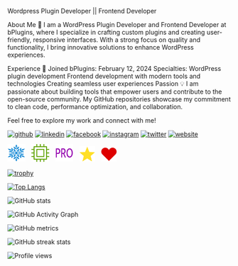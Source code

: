 Wordpress Plugin Developer || Frontend Developer

About Me 👋
I am a WordPress Plugin Developer and Frontend Developer at bPlugins, where I specialize in crafting custom plugins and creating user-friendly, responsive interfaces. With a strong focus on quality and functionality, I bring innovative solutions to enhance WordPress experiences.

Experience 🌟
Joined bPlugins: February 12, 2024
Specialties:
WordPress plugin development
Frontend development with modern tools and technologies
Creating seamless user experiences
Passion 💡
I am passionate about building tools that empower users and contribute to the open-source community. My GitHub repositories showcase my commitment to clean code, performance optimization, and collaboration.

Feel free to explore my work and connect with me!

[<img src='https://cdn.jsdelivr.net/npm/simple-icons@3.0.1/icons/github.svg' alt='github' height='40'>](https://github.com/noornabi07)  [<img src='https://cdn.jsdelivr.net/npm/simple-icons@3.0.1/icons/linkedin.svg' alt='linkedin' height='40'>](https://www.linkedin.com/in/https://www.linkedin.com/in/md-noornabi-islam-0a239821b//)  [<img src='https://cdn.jsdelivr.net/npm/simple-icons@3.0.1/icons/facebook.svg' alt='facebook' height='40'>](https://www.facebook.com/https://www.facebook.com/mdnoornabiislamNK)  [<img src='https://cdn.jsdelivr.net/npm/simple-icons@3.0.1/icons/instagram.svg' alt='instagram' height='40'>](https://www.instagram.com/https://www.instagram.com/musicpromoter33//)  [<img src='https://cdn.jsdelivr.net/npm/simple-icons@3.0.1/icons/twitter.svg' alt='twitter' height='40'>](https://twitter.com/https://twitter.com/MDNurna56749656)  [<img src='https://cdn.jsdelivr.net/npm/simple-icons@3.0.1/icons/icloud.svg' alt='website' height='40'>](https://soundcloud.com/noornabiprogram07)  

<a href='https://archiveprogram.github.com/'><img src='https://raw.githubusercontent.com/acervenky/animated-github-badges/master/assets/acbadge.gif' width='40' height='40'></a> <a href='https://docs.github.com/en/developers'><img src='https://raw.githubusercontent.com/acervenky/animated-github-badges/master/assets/devbadge.gif' width='40' height='40'></a> <a href='https://github.com/pricing'><img src='https://raw.githubusercontent.com/acervenky/animated-github-badges/master/assets/pro.gif' width='40' height='40'></a> <a href='https://stars.github.com/'><img src='https://raw.githubusercontent.com/acervenky/animated-github-badges/master/assets/starbadge.gif' width='35' height='35'></a> <a href='https://docs.github.com/en/github/supporting-the-open-source-community-with-github-sponsors'><img src='https://raw.githubusercontent.com/acervenky/animated-github-badges/master/assets/sponsorbadge.gif' width='35' height='35'></a> 

[![trophy](https://github-profile-trophy.vercel.app/?username=noornabi07)](https://github.com/ryo-ma/github-profile-trophy)

[![Top Langs](https://github-readme-stats.vercel.app/api/top-langs/?username=noornabi07)](https://github.com/anuraghazra/github-readme-stats)

![GitHub stats](https://github-readme-stats.vercel.app/api?username=noornabi07&show_icons=true&count_private=true)  

![GitHub Activity Graph](https://activity-graph.herokuapp.com/graph?username=noornabi07)  

![GitHub metrics](https://metrics.lecoq.io/noornabi07)  

![GitHub streak stats](https://streak-stats.demolab.com/?user=noornabi07)  

![Profile views](https://gpvc.arturio.dev/noornabi07)  
